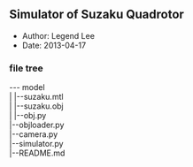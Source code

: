 ## Simulator of Suzaku Quadrotor

* Author: Legend Lee
* Date: 2013-04-17

### file tree

--- model  
|  |--suzaku.mtl  
|  |--suzaku.obj  
|
|--obj.py  
|--objloader.py  
|--camera.py  
|--simulator.py  
|--README.md  

